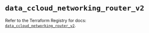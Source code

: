 # `data_ccloud_networking_router_v2`

Refer to the Terraform Registry for docs: [`data_ccloud_networking_router_v2`](https://registry.terraform.io/providers/sap-cloud-infrastructure/sci/2.2.1/docs/data-sources/ccloud_networking_router_v2).
